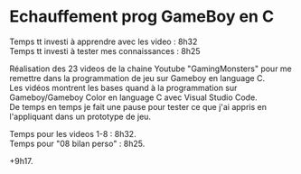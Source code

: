 # Echauffement prog GameBoy en C
  
Temps tt investi à apprendre avec les video : 8h32  
Temps tt investi à tester mes connaissances : 8h25  
  
Réalisation des 23 videos de la chaine Youtube "GamingMonsters" pour me remettre dans la programmation de jeu sur Gameboy en language C.  
Les vidéos montrent les bases quand à la programmation sur Gameboy/Gameboy Color en language C avec Visual Studio Code.  
De temps en temps je fait une pause pour tester ce que j'ai appris en l'appliquant dans un prototype de jeu.  
  
Temps pour les videos 1-8 : 8h32.  
Temps pour "08 bilan perso" : 8h25.  

+9h17.
